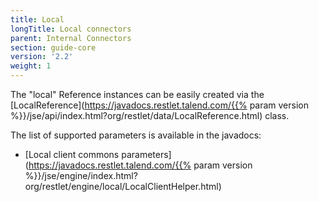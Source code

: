 ```yaml
---
title: Local
longTitle: Local connectors
parent: Internal Connectors
section: guide-core
version: '2.2'
weight: 1
---
```

The "local" Reference instances can be easily created via the
[LocalReference](https://javadocs.restlet.talend.com/{{% param version %}}/jse/api/index.html?org/restlet/data/LocalReference.html)
class.

The list of supported parameters is available in the javadocs:

-   [Local client commons
    parameters](https://javadocs.restlet.talend.com/{{% param version %}}/jse/engine/index.html?org/restlet/engine/local/LocalClientHelper.html)
